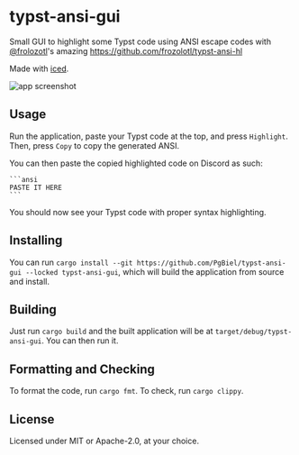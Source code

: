 # typst-ansi-gui
Small GUI to highlight some Typst code using ANSI escape codes with [@frolozotl](https://github.com/frozolotl)'s amazing https://github.com/frozolotl/typst-ansi-hl

Made with [iced](https://iced.rs/).

![app screenshot](https://github.com/PgBiel/typst-ansi-gui/assets/9021226/7a60c269-b78b-4ee6-a0a9-93966fa61d36)

## Usage

Run the application, paste your Typst code at the top, and press `Highlight`. Then, press `Copy` to copy the generated ANSI.

You can then paste the copied highlighted code on Discord as such:

````
```ansi
PASTE IT HERE
```
````

You should now see your Typst code with proper syntax highlighting.

## Installing

You can run `cargo install --git https://github.com/PgBiel/typst-ansi-gui --locked typst-ansi-gui`, which will build the application from source and install.

## Building

Just run `cargo build` and the built application will be at `target/debug/typst-ansi-gui`. You can then run it.

## Formatting and Checking

To format the code, run `cargo fmt`. To check, run `cargo clippy`.

## License

Licensed under MIT or Apache-2.0, at your choice.
